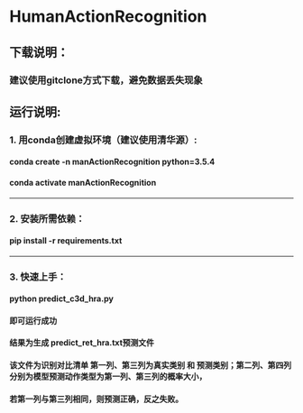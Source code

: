 # HumanActionRecognition
## 下载说明：
### 建议使用gitclone方式下载，避免数据丢失现象
## 运行说明:
### 1. 用conda创建虚拟环境（建议使用清华源）:
#### conda create -n manActionRecognition python=3.5.4
#### conda activate manActionRecognition
***

### 2. 安装所需依赖：
#### pip install -r requirements.txt
***

### 3. 快速上手：
#### python predict_c3d_hra.py
#### 即可运行成功
#### 结果为生成 predict_ret_hra.txt预测文件
#### 该文件为识别对比清单 第一列、第三列为真实类别 和 预测类别；第二列、第四列分别为模型预测动作类型为第一列、第三列的概率大小，
#### 若第一列与第三列相同，则预测正确，反之失败。
 
